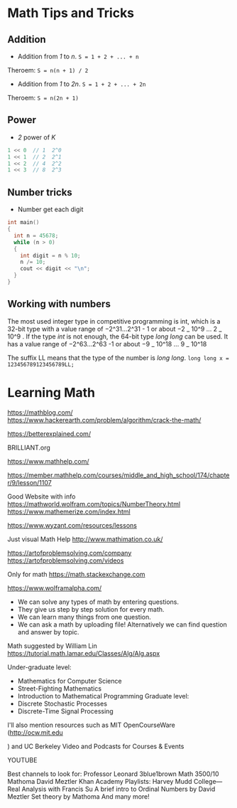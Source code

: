 # Math Tips and Tricks

## Addition

- Addition from _1_ to _n_. `S = 1 + 2 + ... + n`

Theroem: `S = n(n + 1) / 2`

- Addition from _1_ to _2n_. `S = 1 + 2 + ... + 2n`

Theroem: `S = n(2n + 1)`

## Power

- _2_ power of _K_

```c++
1 << 0  // 1  2^0
1 << 1  // 2  2^1
1 << 2  // 4  2^2
1 << 3  // 8  2^3
```

## Number tricks

- Number get each digit

```c++
int main()
{
  int n = 45678;
  while (n > 0)
  {
    int digit = n % 10;
    n /= 10;
    cout << digit << "\n";
  }
}
```

## Working with numbers

The most used integer type in competitive programming is int, which is a 32-bit type with a value range of −2^31...2^31 - 1 or about −2 _ 10^9 ... 2 _ 10^9 . If the type _int_ is not enough, the 64-bit type _long long_ can be used. It has a value range of −2^63...2^63 -1 or about −9 _ 10^18 ... 9 _ 10^18

The suffix LL means that the type of the number is _long long_.
`long long x = 123456789123456789LL;`

# Learning Math

https://mathblog.com/
https://www.hackerearth.com/problem/algorithm/crack-the-math/

https://betterexplained.com/

BRILLIANT.org

https://www.mathhelp.com/

https://member.mathhelp.com/courses/middle_and_high_school/174/chapter/9/lesson/1107

Good Website with info
https://mathworld.wolfram.com/topics/NumberTheory.html
https://www.mathemerize.com/index.html

https://www.wyzant.com/resources/lessons

Just visual Math Help
http://www.mathimation.co.uk/

https://artofproblemsolving.com/company
https://artofproblemsolving.com/videos

Only for math
https://math.stackexchange.com

https://www.wolframalpha.com/

- We can solve any types of math by entering questions.
- They give us step by step solution for every math.
- We can learn many things from one question.
- We can ask a math by uploading file!
  Alternatively we can find question and answer by topic.

Math suggested by William Lin
https://tutorial.math.lamar.edu/Classes/Alg/Alg.aspx

Under-graduate level:

- Mathematics for Computer Science
- Street-Fighting Mathematics
- Introduction to Mathematical Programming
  Graduate level:
- Discrete Stochastic Processes
- Discrete-Time Signal Processing

I'll also mention resources such as MIT OpenCourseWare (http://ocw.mit.edu

) and UC Berkeley Video and Podcasts for Courses & Events

YOUTUBE

Best channels to look for:
Professor Leonard
3blue1brown
Math 3500/10
Mathoma
David Meztler
Khan Academy
Playlists:
Harvey Mudd College—Real Analysis with Francis Su
A brief intro to Ordinal Numbers by David Meztler
Set theory by Mathoma
And many more!
